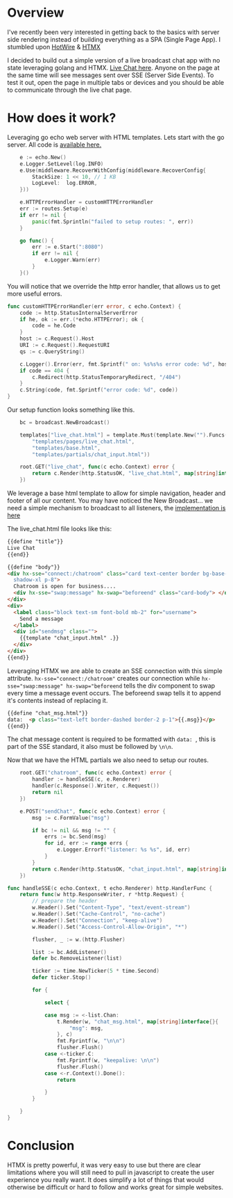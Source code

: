 # Overview
I've recently been very interested in getting back to the basics with server side rendering instead of building everything as a SPA (Single Page App). I stumbled upon [HotWire](https://hotwired.dev/) & [HTMX](https://htmx.org/)

I decided to build out a simple version of a live broadcast chat app with no state leveraging golang and HTMX. [Live Chat here](/live_chat). Anyone on the page at the same time will see messages sent over SSE (Server Side Events). To test it out, open the page in multiple tabs or devices and you should be able to communicate through the live chat page.


# How does it work? 

Leveraging go echo web server with HTML templates. Lets start with the go server. All code is [available here.](https://github.com/vrecan/vreco)

```go
	e := echo.New()
	e.Logger.SetLevel(log.INFO)
	e.Use(middleware.RecoverWithConfig(middleware.RecoverConfig{
		StackSize: 1 << 10, // 1 KB
		LogLevel:  log.ERROR,
	}))

	e.HTTPErrorHandler = customHTTPErrorHandler
	err := routes.Setup(e)
	if err != nil {
		panic(fmt.Sprintln("failed to setup routes: ", err))
	}

	go func() {
		err := e.Start(":8080")
		if err != nil {
			e.Logger.Warn(err)
		}
	}()
```

You will notice that we override the http error handler, that allows us to get more useful errors.

```go
func customHTTPErrorHandler(err error, c echo.Context) {
	code := http.StatusInternalServerError
	if he, ok := err.(*echo.HTTPError); ok {
		code = he.Code
	}
	host := c.Request().Host
	URI := c.Request().RequestURI
	qs := c.QueryString()

	c.Logger().Error(err, fmt.Sprintf(" on: %s%s%s error code: %d", host, URI, qs, code))
	if code == 404 {
		c.Redirect(http.StatusTemporaryRedirect, "/404")
	}
	c.String(code, fmt.Sprintf("error code: %d", code))
}
```

Our setup function looks something like this.

```go	
	bc = broadcast.NewBroadcast()

	templates["live_chat.html"] = template.Must(template.New("").Funcs(functionMap).ParseFiles(
		"templates/pages/live_chat.html",
		"templates/base.html",
		"templates/partials/chat_input.html"))

	root.GET("live_chat", func(c echo.Context) error {
		return c.Render(http.StatusOK, "live_chat.html", map[string]interface{}{})
	})
```

We leverage a base html template to allow for simple navigation, header and footer of all our content.
You may have noticed the New Broadcast... we need a simple mechanism to broadcast to all listeners, the [implementation is here](https://github.com/vrecan/vreco/tree/main/broadcast)

The live_chat.html file looks like this: 
```html
{{define "title"}}
Live Chat
{{end}}

{{define "body"}}
<div hx-sse="connect:/chatroom" class="card text-center border bg-base-100
  shadow-xl p-8">
  Chatroom is open for business....
  <div hx-sse="swap:message" hx-swap="beforeend" class="card-body"> </div>
</div>
<div>
  <label class="block text-sm font-bold mb-2" for="username">
    Send a message
  </label>
  <div id="sendmsg" class="">
    {{template "chat_input.html" .}}
  </div>
</div>
{{end}}
```

Leveraging HTMX we are able to create an SSE connection with this simple attribute. `hx-sse="connect:/chatroom"` creates our connection while `hx-sse="swap:message" hx-swap="beforeend` tells the div component to swap every time a message event occurs. The beforeend swap tells it to append it's contents instead of replacing it.

```html
{{define "chat_msg.html"}}
data:  <p class="text-left border-dashed border-2 p-1">{{.msg}}</p>
{{end}}
```
The chat message content is required to be formatted with `data: `, this is part of the SSE standard, it also must be followed by `\n\n`.


Now that we have the HTML partials we also need to setup our routes.

```go
	root.GET("chatroom", func(c echo.Context) error {
		handler := handleSSE(c, e.Renderer)
		handler(c.Response().Writer, c.Request())
		return nil
	})

	e.POST("sendChat", func(c echo.Context) error {
		msg := c.FormValue("msg")

		if bc != nil && msg != "" {
			errs := bc.Send(msg)
			for id, err := range errs {
				e.Logger.Errorf("listener: %s %s", id, err)
			}
		}
		return c.Render(http.StatusOK, "chat_input.html", map[string]interface{}{})
	})    

func handleSSE(c echo.Context, t echo.Renderer) http.HandlerFunc {
	return func(w http.ResponseWriter, r *http.Request) {
		// prepare the header
		w.Header().Set("Content-Type", "text/event-stream")
		w.Header().Set("Cache-Control", "no-cache")
		w.Header().Set("Connection", "keep-alive")
		w.Header().Set("Access-Control-Allow-Origin", "*")

		flusher, _ := w.(http.Flusher)

		list := bc.AddListener()
		defer bc.RemoveListener(list)

		ticker := time.NewTicker(5 * time.Second)
		defer ticker.Stop()

		for {

			select {

			case msg := <-list.Chan:
				t.Render(w, "chat_msg.html", map[string]interface{}{
					"msg": msg,
				}, c)
				fmt.Fprintf(w, "\n\n")
				flusher.Flush()
			case <-ticker.C:
				fmt.Fprintf(w, "keepalive: \n\n")
				flusher.Flush()
			case <-r.Context().Done():
				return

			}
		}

	}
}
```
# Conclusion

HTMX is pretty powerful, it was very easy to use but there are clear limitations where you will still need to pull in javascript to create the user experience you really want. It does simplify a lot of things that would otherwise be difficult or hard to follow and works great for simple websites.



